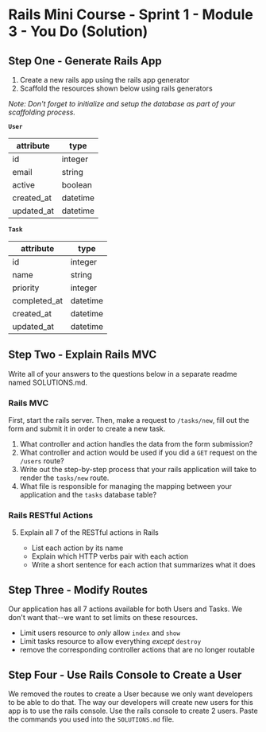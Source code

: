 # Rails Mini Course - Sprint 1 - Module 3 - You Do (Solution)

## Step One - Generate Rails App

1. Create a new rails app using the rails app generator
2. Scaffold the resources shown below using rails generators

*Note: Don't forget to initialize and setup the database as part of your scaffolding process.*

**`User`**

| attribute  | type     |
| ---------- | -------- |
| id         | integer  |
| email      | string   |
| active     | boolean  |
| created_at | datetime |
| updated_at | datetime |

**`Task`**

| attribute    | type     |
| ------------ | -------- |
| id           | integer  |
| name         | string   |
| priority     | integer  |
| completed_at | datetime |
| created_at   | datetime |
| updated_at   | datetime |

## Step Two - Explain Rails MVC

Write all of your answers to the questions below in a separate readme named SOLUTIONS.md.

### Rails MVC

First, start the rails server. Then, make a request to `/tasks/new`, fill out the form and submit it in order to create a new task.

1. What controller and action handles the data from the form submission?
2. What controller and action would be used if you did a `GET` request on the `/users` route?
3. Write out the step-by-step process that your rails application will take to render the `tasks/new` route.
4. What file is responsible for managing the mapping between your application and the `tasks` database table?

### Rails RESTful Actions

5. Explain all 7 of the RESTful actions in Rails

   - List each action by its name
   - Explain which HTTP verbs pair with each action
   - Write a short sentence for each action that summarizes what it does

## Step Three - Modify Routes

Our application has all 7 actions available for both Users and Tasks. We don't want that--we want to set limits on these resources.

  - Limit users resource to *only* allow `index` and `show`
  - Limit tasks resource to allow everything *except* `destroy`
  - remove the corresponding controller actions that are no longer routable

## Step Four - Use Rails Console to Create a User

We removed the routes to create a User because we only want developers to be able to do that. The way our developers will create new users for this app is to use the rails console. Use the rails console to create 2 users. Paste the commands you used into the `SOLUTIONS.md` file.
